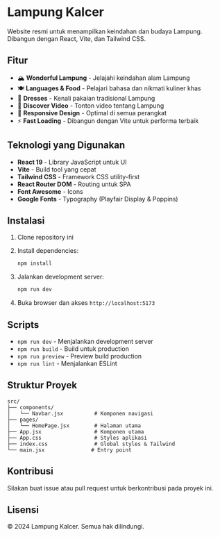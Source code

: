 # Lampung Kalcer

Website resmi untuk menampilkan keindahan dan budaya Lampung. Dibangun dengan React, Vite, dan Tailwind CSS.

## Fitur

- 🏔️ **Wonderful Lampung** - Jelajahi keindahan alam Lampung
- 🍽️ **Languages & Food** - Pelajari bahasa dan nikmati kuliner khas
- 👗 **Dresses** - Kenali pakaian tradisional Lampung
- 🎥 **Discover Video** - Tonton video tentang Lampung
- 📱 **Responsive Design** - Optimal di semua perangkat
- ⚡ **Fast Loading** - Dibangun dengan Vite untuk performa terbaik

## Teknologi yang Digunakan

- **React 19** - Library JavaScript untuk UI
- **Vite** - Build tool yang cepat
- **Tailwind CSS** - Framework CSS utility-first
- **React Router DOM** - Routing untuk SPA
- **Font Awesome** - Icons
- **Google Fonts** - Typography (Playfair Display & Poppins)

## Instalasi

1. Clone repository ini
2. Install dependencies:
   ```bash
   npm install
   ```

3. Jalankan development server:
   ```bash
   npm run dev
   ```

4. Buka browser dan akses `http://localhost:5173`

## Scripts

- `npm run dev` - Menjalankan development server
- `npm run build` - Build untuk production
- `npm run preview` - Preview build production
- `npm run lint` - Menjalankan ESLint

## Struktur Proyek

```
src/
├── components/
│   └── Navbar.jsx          # Komponen navigasi
├── pages/
│   └── HomePage.jsx        # Halaman utama
├── App.jsx                 # Komponen utama
├── App.css                 # Styles aplikasi
├── index.css               # Global styles & Tailwind
└── main.jsx               # Entry point
```

## Kontribusi

Silakan buat issue atau pull request untuk berkontribusi pada proyek ini.

## Lisensi

© 2024 Lampung Kalcer. Semua hak dilindungi.